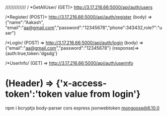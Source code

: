 ///////////// / *GetAllUser/ (GET)> http://3.17.216.66:5000/api/auth/users

/*Register/ (POST)> http://3.17.216.66:5000/api/auth/register (body) => {"name":"Aakash", "email":"aa@gmail.com","password":"12345678","phone":343432,role?":"user"}

/*Login/ (POST) => http://3.17.216.66:5000/api/auth/login (body) => {"email":"aa@gmail.com","password":"12345678"} (response)=> {auth:true,token:'dgsdg'}

/*UserInfo/ (GET) => http://3.17.216.66:5000/api/auth/userinfo

# (Header) => {'x-access-token':'token value from login'}

npm i bcryptjs body-parser cors express jsonwebtoken mongoose@6.10.0